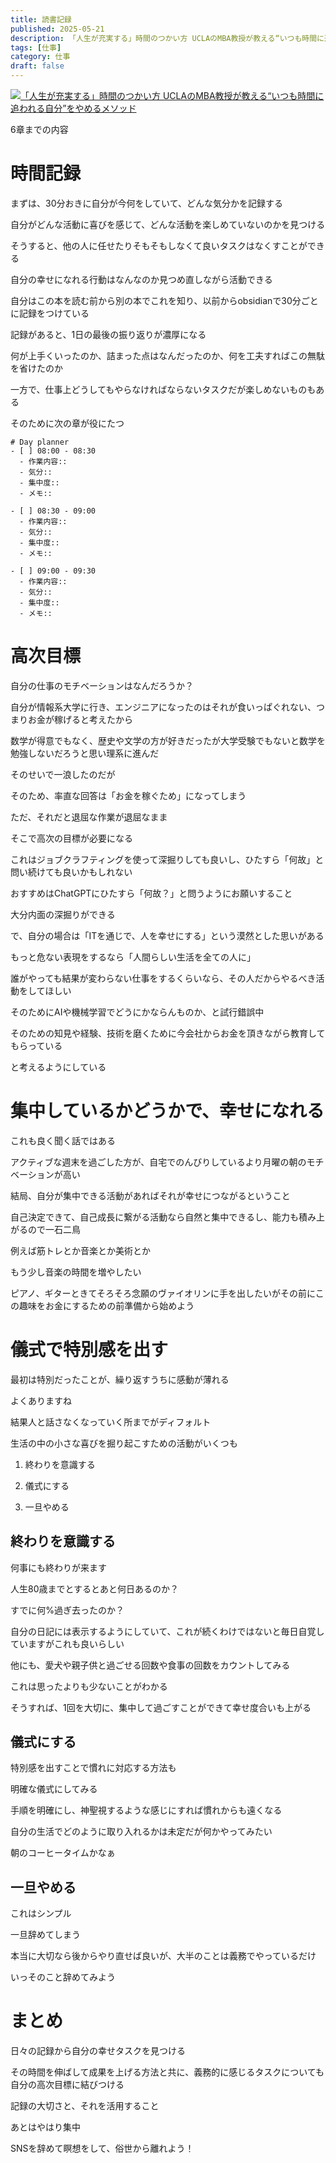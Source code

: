 ```yaml
---
title: 読書記録
published: 2025-05-21
description: 「人生が充実する」時間のつかい方 UCLAのMBA教授が教える“いつも時間に追われる自分”をやめるメソッド
tags: [仕事]
category: 仕事
draft: false
---
```


[![「人生が充実する」時間のつかい方 UCLAのMBA教授が教える“いつも時間に追われる自分”をやめるメソッド](https://m.media-amazon.com/images/I/81Jbx26+5NL._SY522_.jpg)](https://amzn.asia/d/9lUVIOu)

6章までの内容
# 時間記録

まずは、30分おきに自分が今何をしていて、どんな気分かを記録する

自分がどんな活動に喜びを感じて、どんな活動を楽しめていないのかを見つける

そうすると、他の人に任せたりそもそもしなくて良いタスクはなくすことができる

自分の幸せになれる行動はなんなのか見つめ直しながら活動できる

自分はこの本を読む前から別の本でこれを知り、以前からobsidianで30分ごとに記録をつけている

記録があると、1日の最後の振り返りが濃厚になる

何が上手くいったのか、詰まった点はなんだったのか、何を工夫すればこの無駄を省けたのか

一方で、仕事上どうしてもやらなければならないタスクだが楽しめないものもある

そのために次の章が役にたつ

``` text
# Day planner  
- [ ] 08:00 - 08:30  
  - 作業内容::  
  - 気分::   
  - 集中度:: 
  - メモ::  
 
- [ ] 08:30 - 09:00  
  - 作業内容::  
  - 気分::   
  - 集中度:: 
  - メモ::  
 
- [ ] 09:00 - 09:30  
  - 作業内容::  
  - 気分::   
  - 集中度:: 
  - メモ::  
```
# 高次目標

自分の仕事のモチベーションはなんだろうか？

自分が情報系大学に行き、エンジニアになったのはそれが食いっぱぐれない、つまりお金が稼げると考えたから

数学が得意でもなく、歴史や文学の方が好きだったが大学受験でもないと数学を勉強しないだろうと思い理系に進んだ

そのせいで一浪したのだが

そのため、率直な回答は「お金を稼ぐため」になってしまう

ただ、それだと退屈な作業が退屈なまま

そこで高次の目標が必要になる

これはジョブクラフティングを使って深掘りしても良いし、ひたすら「何故」と問い続けても良いかもしれない

おすすめはChatGPTにひたすら「何故？」と問うようにお願いすること

大分内面の深掘りができる

で、自分の場合は「ITを通じで、人を幸せにする」という漠然とした思いがある

もっと危ない表現をするなら「人間らしい生活を全ての人に」

誰がやっても結果が変わらない仕事をするくらいなら、その人だからやるべき活動をしてほしい

そのためにAIや機械学習でどうにかならんものか、と試行錯誤中

そのための知見や経験、技術を磨くために今会社からお金を頂きながら教育してもらっている

と考えるようにしている


# 集中しているかどうかで、幸せになれる

これも良く聞く話ではある

アクティブな週末を過ごした方が、自宅でのんびりしているより月曜の朝のモチベーションが高い

結局、自分が集中できる活動があればそれが幸せにつながるということ

自己決定できて、自己成長に繋がる活動なら自然と集中できるし、能力も積み上がるので一石二鳥

例えば筋トレとか音楽とか美術とか

もう少し音楽の時間を増やしたい

ピアノ、ギターときてそろそろ念願のヴァイオリンに手を出したいがその前にこの趣味をお金にするための前準備から始めよう


# 儀式で特別感を出す

最初は特別だったことが、繰り返すうちに感動が薄れる

よくありますね

結果人と話さなくなっていく所までがディフォルト

生活の中の小さな喜びを掘り起こすための活動がいくつも

1. 終わりを意識する

2. 儀式にする

3. 一旦やめる


## 終わりを意識する

何事にも終わりが来ます

人生80歳までとするとあと何日あるのか？

すでに何%過ぎ去ったのか？

自分の日記には表示するようにしていて、これが続くわけではないと毎日自覚していますがこれも良いらしい

他にも、愛犬や親子供と過ごせる回数や食事の回数をカウントしてみる

これは思ったよりも少ないことがわかる

そうすれば、1回を大切に、集中して過ごすことができて幸せ度合いも上がる


## 儀式にする

特別感を出すことで慣れに対応する方法も

明確な儀式にしてみる

手順を明確にし、神聖視するような感じにすれば慣れからも遠くなる

自分の生活でどのように取り入れるかは未定だが何かやってみたい

朝のコーヒータイムかなぁ

## 一旦やめる

これはシンプル

一旦辞めてしまう

本当に大切なら後からやり直せば良いが、大半のことは義務でやっているだけ

いっそのこと辞めてみよう

# まとめ

日々の記録から自分の幸せタスクを見つける

その時間を伸ばして成果を上げる方法と共に、義務的に感じるタスクについても自分の高次目標に結びつける

記録の大切さと、それを活用すること

あとはやはり集中

SNSを辞めて瞑想をして、俗世から離れよう！

